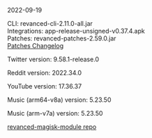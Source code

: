2022-09-19
  
CLI: revanced-cli-2.11.0-all.jar  
Integrations: app-release-unsigned-v0.37.4.apk  
Patches: revanced-patches-2.59.0.jar  
[Patches Changelog](https://github.com/revanced/revanced-patches/releases/tag/v2.59.0)  

Twitter version: 9.58.1-release.0  

Reddit version: 2022.34.0  

YouTube version: 17.36.37  

Music (arm64-v8a) version: 5.23.50  

Music (arm-v7a) version: 5.23.50  

[revanced-magisk-module repo](https://github.com/j-hc/revanced-magisk-module)
